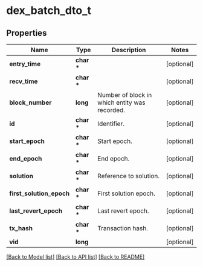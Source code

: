 # dex_batch_dto_t

## Properties
Name | Type | Description | Notes
------------ | ------------- | ------------- | -------------
**entry_time** | **char \*** |  | [optional] 
**recv_time** | **char \*** |  | [optional] 
**block_number** | **long** | Number of block in which entity was recorded. | [optional] 
**id** | **char \*** | Identifier. | [optional] 
**start_epoch** | **char \*** | Start epoch. | [optional] 
**end_epoch** | **char \*** | End epoch. | [optional] 
**solution** | **char \*** | Reference to solution. | [optional] 
**first_solution_epoch** | **char \*** | First solution epoch. | [optional] 
**last_revert_epoch** | **char \*** | Last revert epoch. | [optional] 
**tx_hash** | **char \*** | Transaction hash. | [optional] 
**vid** | **long** |  | [optional] 

[[Back to Model list]](../README.md#documentation-for-models) [[Back to API list]](../README.md#documentation-for-api-endpoints) [[Back to README]](../README.md)


